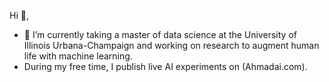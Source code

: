 <!---
Barqawiz/Barqawiz is a ✨ special ✨ repository because its `README.md` (this file) appears on your GitHub profile.
You can click the Preview link to take a look at your changes.
--->

 Hi 👋,

- 🌱 I’m currently taking a master of data science at the University of Illinois Urbana-Champaign and working on research to augment human life with machine learning.
- During my free time, I publish live AI experiments on (Ahmadai.com).
